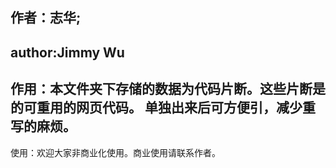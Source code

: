作者：志华;
-----------
author:Jimmy Wu
-------------------------------------------------------------------------
作用：本文件夹下存储的数据为代码片断。这些片断是的可重用的网页代码。
单独出来后可方便引，减少重写的麻烦。
-------------------------------------------------------------------------
使用：欢迎大家非商业化使用。商业使用请联系作者。